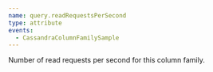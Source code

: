 ```yaml
---
name: query.readRequestsPerSecond
type: attribute
events:
  - CassandraColumnFamilySample
---
```


Number of read requests per second for this column family.